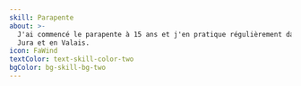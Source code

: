 ```yaml
---
skill: Parapente
about: >-
  J'ai commencé le parapente à 15 ans et j'en pratique régulièrement dans le
  Jura et en Valais.
icon: FaWind
textColor: text-skill-color-two
bgColor: bg-skill-bg-two
---
```


